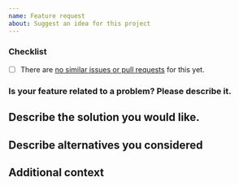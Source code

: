 ```yaml
---
name: Feature request
about: Suggest an idea for this project
---
```


### Checklist

<!-- Please make sure you check all these items before submitting your feature request. -->

- [ ] There are [no similar issues or pull requests](https://github.com/biosustain/multitfa/issues) for this yet.

### Is your feature related to a problem? Please describe it.

<!--
A clear and concise description of what you are trying to achieve.
"I want to be able to [...] but I can't because [...]".
-->

## Describe the solution you would like.

<!--
A clear and concise description of what you would want to happen.
For API changes, try to provide a code snippet of what you would like the new API to
look like.
-->

## Describe alternatives you considered

<!--
Please describe any alternative solutions or features you've considered to solve
your problem and why they wouldn't solve it.
-->

## Additional context

<!-- Provide any additional context, screenshots, tracebacks, etc. about the feature here. -->
